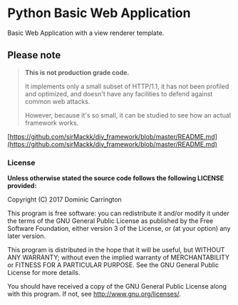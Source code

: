 # Python Basic Web Application
Basic Web Application with a view renderer template.

## Please note
>**This is not production grade code.**
>
>It implements only a small subset of HTTP/1.1, it has not been profiled and optimized, and doesn't have any facilities to defend against common web attacks.
>
>However, because it's so small, it can be studied to see how an actual framework works.

[https://github.com/sirMackk/diy_framework/blob/master/README.md](https://github.com/sirMackk/diy_framework/blob/master/README.md)

### License

**Unless otherwise stated the source code follows the following LICENSE provided:**

Copyright (C) 2017 Dominic Carrington

This program is free software: you can redistribute it and/or modify
it under the terms of the GNU General Public License as published by
the Free Software Foundation, either version 3 of the License, or
(at your option) any later version.

This program is distributed in the hope that it will be useful,
but WITHOUT ANY WARRANTY; without even the implied warranty of
MERCHANTABILITY or FITNESS FOR A PARTICULAR PURPOSE.  See the
GNU General Public License for more details.

You should have received a copy of the GNU General Public License
along with this program.  If not, see <http://www.gnu.org/licenses/>.
